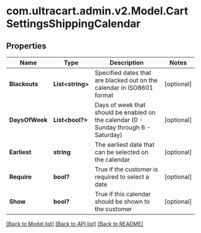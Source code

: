# com.ultracart.admin.v2.Model.CartSettingsShippingCalendar
## Properties

Name | Type | Description | Notes
------------ | ------------- | ------------- | -------------
**Blackouts** | **List&lt;string&gt;** | Specified dates that are blacked out on the calendar in ISO8601 format | [optional] 
**DaysOfWeek** | **List&lt;bool?&gt;** | Days of week that should be enabled on the calendar (0 - Sunday through 6 - Saturday) | [optional] 
**Earliest** | **string** | The earliest date that can be selected on the calendar | [optional] 
**Require** | **bool?** | True if the customer is required to select a date | [optional] 
**Show** | **bool?** | True if this calendar should be shown to the customer | [optional] 


[[Back to Model list]](../README.md#documentation-for-models) [[Back to API list]](../README.md#documentation-for-api-endpoints) [[Back to README]](../README.md)


